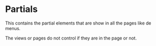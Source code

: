 # Partials

This contains the partial elements that are show in all the pages like de menus.

The views or pages do not control if they are in the page or not.